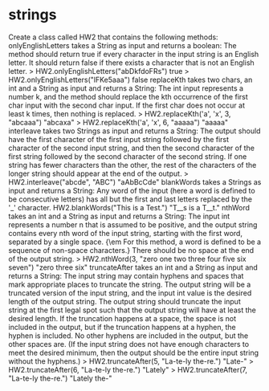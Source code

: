 # strings
Create a class called HW2 that contains the following methods:  onlyEnglishLetters takes a String as input and returns a boolean: The method should return true if every character in the input string is an English letter. It should return false if there exists a character that is not an English letter.  > HW2.onlyEnglishLetters("abDkfdoFRs") true > HW2.onlyEnglishLetters("lFKe5aaa") false replaceKth takes two chars, an int and a String as input and returns a String: The int input represents a number k, and the method should replace the kth occurrence of the first char input with the second char input. If the first char does not occur at least k times, then nothing is replaced.  > HW2.replaceKth('a', 'x', 3, "abcaaa") "abcaxa" > HW2.replaceKth('a', 'x', 6, "aaaaa") "aaaaa" interleave takes two Strings as input and returns a String: The output should have the first character of the first input string followed by the first character of the second input string, and then the second character of the first string followed by the second character of the second string. If one string has fewer characters than the other, the rest of the characters of the longer string should appear at the end of the output.  > HW2.interleave("abcde", "ABC") "aAbBcCde" blankWords takes a Strings as input and returns a String: Any word of the input (here a word is defined to be consecutive letters) has all but the first and last letters replaced by the '_' character.  HW2.blankWords("This is a Test.") "T__s is a T__t." nthWord takes an int and a String as input and returns a String: The input int represents a number n that is assumed to be positive, and the output string contains every nth word of the input string, starting with the first word, separated by a single space. {\em For this method, a word is defined to be a sequence of non-space characters.} There should be no space at the end of the output string.  > HW2.nthWord(3, "zero one    two  three four five six seven") "zero three six" truncateAfter takes an int and a String as input and returns a String: The input string may contain hyphens and spaces that mark appropriate places to truncate the string. The output string will be a truncated version of the input string, and the input int value is the desired length of the output string. The output string should truncate the input string at the first legal spot such that the output string will have at least the desired length. If the truncation happens at a space, the space is not included in the output, but if the truncation happens at a hyphen, the hyphen is included. No other hyphens are included in the output, but the other spaces are. (If the input string does not have enough characters to meet the desired minimum, then the output should be the entire input string without the hyphens.)  > HW2.truncateAfter(5, "La-te-ly the-re.") "Late-" > HW2.truncateAfter(6, "La-te-ly the-re.") "Lately" > HW2.truncateAfter(7, "La-te-ly the-re.") "Lately the-"
